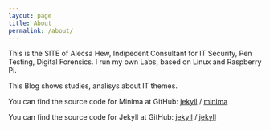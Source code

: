 ```yaml
---
layout: page
title: About
permalink: /about/
---
```


This is the SITE of Alecsa Hew, Indipedent Consultant for IT Security, Pen Testing, Digital Forensics.
I run my own Labs, based on Linux and Raspberry Pi. 

This Blog shows studies, analisys about IT themes.

You can find the source code for Minima at GitHub:
[jekyll][jekyll-organization] /
[minima](https://github.com/jekyll/minima)

You can find the source code for Jekyll at GitHub:
[jekyll][jekyll-organization] /
[jekyll](https://github.com/jekyll/jekyll)


[jekyll-organization]: https://github.com/jekyll
